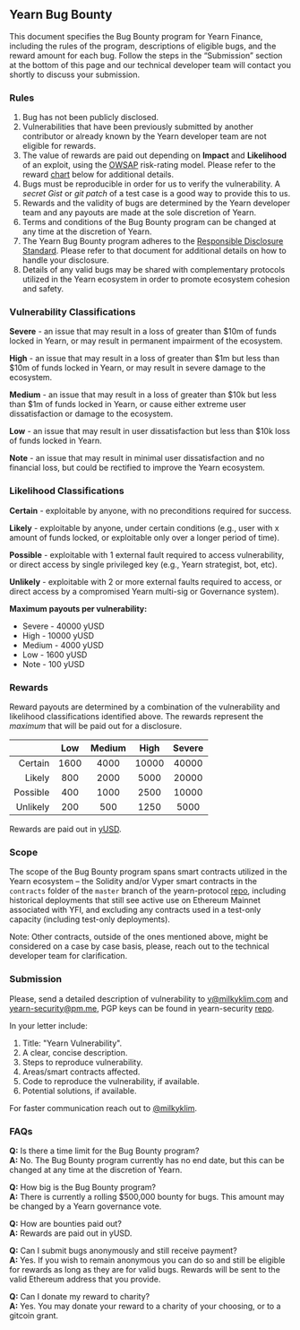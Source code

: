 ## Yearn Bug Bounty

This document specifies the Bug Bounty program for Yearn Finance, including the rules of the program, descriptions of eligible bugs, and the reward amount for each bug. Follow the steps in the “Submission” section at the bottom of this page and our technical developer team will contact you shortly to discuss your submission.

### Rules

1. Bug has not been publicly disclosed.
2. Vulnerabilities that have been previously submitted by another contributor or already known by the Yearn developer team are not eligible for rewards.
3. The value of rewards are paid out depending on **Impact** and **Likelihood** of an exploit, using the [OWSAP](https://owasp.org/www-project-risk-assessment-framework) risk-rating model. Please refer to the reward [chart](#rewards) below for additional details.
4. Bugs must be reproducible in order for us to verify the vulnerability. A _secret Gist_ or _git patch_ of a test case is a good way to provide this to us.
5. Rewards and the validity of bugs are determined by the Yearn developer team and any payouts are made at the sole discretion of Yearn.
6. Terms and conditions of the Bug Bounty program can be changed at any time at the discretion of Yearn.
7. The Yearn Bug Bounty program adheres to the [Responsible Disclosure Standard](https://github.com/RD-Crypto-Spec/Responsible-Disclosure). Please refer to that document for additional details on how to handle your disclosure.
8. Details of any valid bugs may be shared with complementary protocols utilized in the Yearn ecosystem in order to promote ecosystem cohesion and safety.

### Vulnerability Classifications

**Severe** - an issue that may result in a loss of greater than \$10m of funds locked in Yearn, or may result in permanent impairment of the ecosystem.

**High** - an issue that may result in a loss of greater than \$1m but less than \$10m of funds locked in Yearn, or may result in severe damage to the ecosystem.

**Medium** - an issue that may result in a loss of greater than \$10k but less than \$1m of funds locked in Yearn, or cause either extreme user dissatisfaction or damage to the ecosystem.

**Low** - an issue that may result in user dissatisfaction but less than \$10k loss of funds locked in Yearn.

**Note** - an issue that may result in minimal user dissatisfaction and no financial loss, but could be rectified to improve the Yearn ecosystem.

### Likelihood Classifications

**Certain** - exploitable by anyone, with no preconditions required for success.

**Likely** - exploitable by anyone, under certain conditions (e.g., user with x amount of funds locked, or exploitable only over a longer period of time).

**Possible** - exploitable with 1 external fault required to access vulnerability, or direct access by single privileged key (e.g., Yearn strategist, bot, etc).

**Unlikely** - exploitable with 2 or more external faults required to access, or
direct access by a compromised Yearn multi-sig or Governance system).

**Maximum payouts per vulnerability:**

-   Severe - 40000 yUSD
-   High - 10000 yUSD
-   Medium - 4000 yUSD
-   Low - 1600 yUSD
-   Note - 100 yUSD

### <a name="rewards"></a> Rewards

Reward payouts are determined by a combination of the vulnerability and likelihood classifications identified above. The rewards represent the _maximum_ that will be paid out for a disclosure.

|          | Low  | Medium | High  | Severe |
| -------: | :--: | :----: | :---: | :----: |
|  Certain | 1600 |  4000  | 10000 | 40000  |
|   Likely | 800  |  2000  | 5000  | 20000  |
| Possible | 400  |  1000  | 2500  | 10000  |
| Unlikely | 200  |  500   | 1250  |  5000  |

Rewards are paid out in [yUSD](https://etherscan.io/token/0x5dbcf33d8c2e976c6b560249878e6f1491bca25c).

### Scope

The scope of the Bug Bounty program spans smart contracts utilized in the Yearn ecosystem – the Solidity and/or Vyper smart contracts in the `contracts` folder of the `master` branch of the yearn-protocol [repo](https://github.com/iearn-finance/yearn-protocol), including historical deployments that still see active use on Ethereum Mainnet associated with YFI, and excluding any contracts used in a test-only capacity (including test-only deployments).

Note: Other contracts, outside of the ones mentioned above, might be considered on a case by case basis, please, reach out to the technical developer team for clarification.

### Submission

Please, send a detailed description of vulnerability to [y@milkyklim.com](mailto:y@milkyklim.com?subject=Yearn%20Vulnerability) and [yearn-security@pm.me](mailto:yearn-security@pm.me?subject=Yearn%20Vulnerability), PGP keys can be found in yearn-security [repo](https://github.com/iearn-finance/yearn-security/tree/master/keys).

In your letter include:

1. Title: "Yearn Vulnerability".
2. A clear, concise description.
3. Steps to reproduce vulnerability.
4. Areas/smart contracts affected.
5. Code to reproduce the vulnerability, if available.
6. Potential solutions, if available.

For faster communication reach out to [@milkyklim](https://t.me/milkyklim).

### FAQs

**Q:** Is there a time limit for the Bug Bounty program?\
**A:** No. The Bug Bounty program currently has no end date, but this can be changed at any time at the discretion of Yearn.

**Q:** How big is the Bug Bounty program?\
**A:** There is currently a rolling \$500,000 bounty for bugs. This amount may be changed by a Yearn governance vote.

**Q:** How are bounties paid out?\
**A:** Rewards are paid out in yUSD.

**Q:** Can I submit bugs anonymously and still receive payment?\
**A:** Yes. If you wish to remain anonymous you can do so and still be eligible for rewards as long as they are for valid bugs. Rewards will be sent to the valid Ethereum address that you provide.

**Q:** Can I donate my reward to charity?\
**A:** Yes. You may donate your reward to a charity of your choosing, or to a gitcoin grant.
